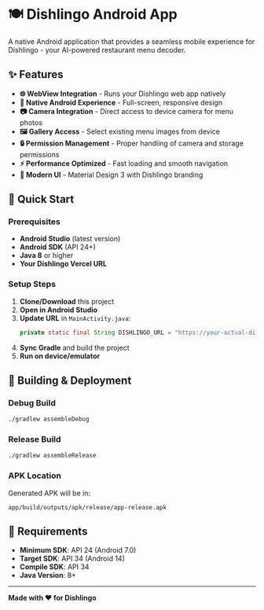 # 🍽️ Dishlingo Android App

A native Android application that provides a seamless mobile experience for Dishlingo - your AI-powered restaurant menu decoder.

## ✨ Features

- **🌐 WebView Integration** - Runs your Dishlingo web app natively
- **📱 Native Android Experience** - Full-screen, responsive design
- **📷 Camera Integration** - Direct access to device camera for menu photos
- **🖼️ Gallery Access** - Select existing menu images from device
- **🔒 Permission Management** - Proper handling of camera and storage permissions
- **⚡ Performance Optimized** - Fast loading and smooth navigation
- **🎨 Modern UI** - Material Design 3 with Dishlingo branding

## 🚀 Quick Start

### Prerequisites

- **Android Studio** (latest version)
- **Android SDK** (API 24+)
- **Java 8** or higher
- **Your Dishlingo Vercel URL**

### Setup Steps

1. **Clone/Download** this project
2. **Open in Android Studio**
3. **Update URL** in `MainActivity.java`:
   ```java
   private static final String DISHLINGO_URL = "https://your-actual-dishlingo.vercel.app";
   ```
4. **Sync Gradle** and build the project
5. **Run on device/emulator**

## 📱 Building & Deployment

### Debug Build
```bash
./gradlew assembleDebug
```

### Release Build
```bash
./gradlew assembleRelease
```

### APK Location
Generated APK will be in:
```
app/build/outputs/apk/release/app-release.apk
```

## 🔧 Requirements

- **Minimum SDK**: API 24 (Android 7.0)
- **Target SDK**: API 34 (Android 14)
- **Compile SDK**: API 34
- **Java Version**: 8+

---

**Made with ❤️ for Dishlingo** 